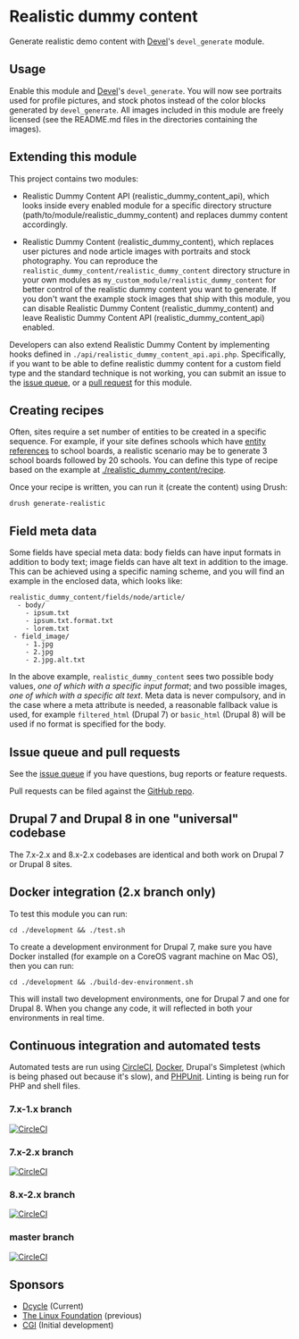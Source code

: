 Realistic dummy content
=======================

Generate realistic demo content with
[Devel](https://drupal.org/project/devel)'s `devel_generate` module.

Usage
-----

Enable this module and [Devel](https://drupal.org/project/devel)'s
`devel_generate`. You will now see portraits used for profile pictures, and
stock photos instead of the color blocks generated by `devel_generate`. All
images included in this module are freely licensed (see the README.md files in
the directories containing the images).

Extending this module
-----

This project contains two modules:

 * Realistic Dummy Content API (realistic\_dummy\_content\_api), which looks
   inside every enabled module for a specific directory structure
   (path/to/module/realistic_dummy_content) and replaces dummy content
   accordingly.

 * Realistic Dummy Content (realistic\_dummy\_content), which replaces user
   pictures and node article images with portraits and stock photography. You
   can reproduce the `realistic_dummy_content/realistic_dummy_content`
   directory structure in your own modules as
   `my_custom_module/realistic_dummy_content` for better control of the
   realistic dummy content you want to generate. If you don't want the example
   stock images that ship with this module, you can disable Realistic Dummy
   Content (realistic\_dummy\_content) and leave Realistic Dummy Content API
   (realistic\_dummy\_content\_api) enabled.

Developers can also extend Realistic Dummy Content by implementing hooks
defined in `./api/realistic_dummy_content_api.api.php`. Specifically, if you
want to be able to define realistic dummy content for a custom field type and
the standard technique is not working, you can submit an issue to the [issue
queue](https://drupal.org/project/issues/2253941?categories=All), or a
[pull request](https://github.com/dcycle/realistic_dummy_content) for this
module.

Creating recipes
-----

Often, sites require a set number of entities to be created in a specific
sequence. For example, if your site defines schools which have [entity
references](https://www.drupal.org/project/entityreference) to school boards, a
realistic scenario may be to generate 3 school boards followed by 20 schools.
You can define this type of recipe based on the example at
[./realistic_dummy_content/recipe](http://cgit.drupalcode.org/realistic_dummy_content/tree/realistic_dummy_content/recipe/realistic_dummy_content.recipe.inc).

Once your recipe is written, you can run it (create the content) using Drush:

    drush generate-realistic

Field meta data
-----

Some fields have special meta data: body fields can have input formats in addition to body text; image fields can have alt text in addition to the image. This can be achieved using a specific naming scheme, and you will find an example in the enclosed data, which looks like:

    realistic_dummy_content/fields/node/article/
      - body/
        - ipsum.txt
        - ipsum.txt.format.txt
        - lorem.txt
     - field_image/
        - 1.jpg
        - 2.jpg
        - 2.jpg.alt.txt

In the above example, `realistic_dummy_content` sees two possible body values,
_one of which with a specific input format_; and two possible images, _one of
which with a specific alt text_. Meta data is never compulsory, and in the case
where a meta attribute is needed, a reasonable fallback value is used, for
example `filtered_html` (Drupal 7) or `basic_html` (Drupal 8) will be used if no
format is specified for the body.

Issue queue and pull requests
-----

See the [issue queue](https://drupal.org/project/issues/2253941?categories=All) if you have questions, bug reports or feature requests.

Pull requests can be filed against the [GitHub repo](https://github.com/dcycle/realistic_dummy_content).

Drupal 7 and Drupal 8 in one "universal" codebase
-----

The 7.x-2.x and 8.x-2.x codebases are identical and both work on Drupal 7 or Drupal 8 sites.

Docker integration (2.x branch only)
-----

To test this module you can run:

    cd ./development && ./test.sh

To create a development environment for Drupal 7, make sure you have Docker installed (for example on a CoreOS vagrant machine on Mac OS), then you can run:

    cd ./development && ./build-dev-environment.sh

This will install two development environments, one for Drupal 7 and one for Drupal 8. When you change any code, it will reflected in both your environments in real time.

Continuous integration and automated tests
-----

Automated tests are run using
[CircleCI](https://circleci.com/gh/dcycle/realistic_dummy_content),
[Docker](https://www.docker.com/products/docker), Drupal's Simpletest (which
is being phased out because it's slow), and [PHPUnit](https://phpunit.de).
Linting is being run for PHP and shell files.

### 7.x-1.x branch

[![CircleCI](https://circleci.com/gh/dcycle/realistic_dummy_content/tree/7.x-1.x.svg?style=svg)](https://circleci.com/gh/dcycle/realistic_dummy_content/tree/7.x-1.x)

### 7.x-2.x branch

[![CircleCI](https://circleci.com/gh/dcycle/realistic_dummy_content/tree/7.x-2.x.svg?style=svg)](https://circleci.com/gh/dcycle/realistic_dummy_content/tree/7.x-2.x)

### 8.x-2.x branch

[![CircleCI](https://circleci.com/gh/dcycle/realistic_dummy_content/tree/8.x-2.x.svg?style=svg)](https://circleci.com/gh/dcycle/realistic_dummy_content/tree/8.x-2.x)

### master branch

[![CircleCI](https://circleci.com/gh/dcycle/realistic_dummy_content/tree/master.svg?style=svg)](https://circleci.com/gh/dcycle/realistic_dummy_content/tree/master)

Sponsors
-----

 * [Dcycle](http://dcycle.com/) (Current)
 * [The Linux Foundation](http://www.linuxfoundation.org/) (previous)
 * [CGI](http://cgi.com/) (Initial development)
